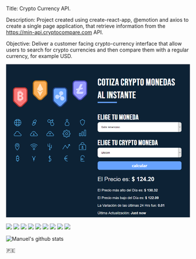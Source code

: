 Title: Crypto Currency API.

Description: Project created using create-react-app, @emotion and axios to create a single page application, that retrieve information from the https://min-api.cryptocompare.com
API.

Objective: Deliver a customer facing crypto-currency interface that allow users to search for crypto currencies and then compare them with a regular currency, for 
example USD.

[![Header](https://raw.githubusercontent.com/manuepeva/Crypto-Currency-Quote-React/master/crypto.png "Header")](https://raw.githubusercontent.com/manuepeva/Crypto-Currency-Quote-React/master/crypto.png)

![](https://img.shields.io/badge/CODE-HTML-informational?style=flat&logoColor=white&color=2bbc8a)
![](https://img.shields.io/badge/CODE-CSS-informational?style=flat&logoColor=white&color=2bbc8a)
![](https://img.shields.io/badge/CODE-JavaScript-informational?style=flat&logoColor=white&color=2bbc8a)
![](https://img.shields.io/badge/CODE-AXIOS-informational?style=flat&logoColor=white&color=2bbc8a)
![](https://img.shields.io/badge/LIBRARY-REACT-informational?style=flat&logoColor=white&color=2bbc8a)
![](https://img.shields.io/badge/OS-WINDOWS-informational?style=flat&logoColor=white&color=2bbc8a)
![](https://img.shields.io/badge/EDITOR-VISUALSTUDIO-informational?style=flat&logoColor=white&color=2bbc8a)
![](https://img.shields.io/badge/SHELL-GITBASH-informational?style=flat&logoColor=white&color=2bbc8a)
![](https://img.shields.io/badge/CODE-API-informational?style=flat&logoColor=white&color=2bbc8a)

![Manuel's github stats](https://github-readme-stats.vercel.app/api?username=manuepeva&show_icons=true&theme=tokyonight)

🇵🇪


